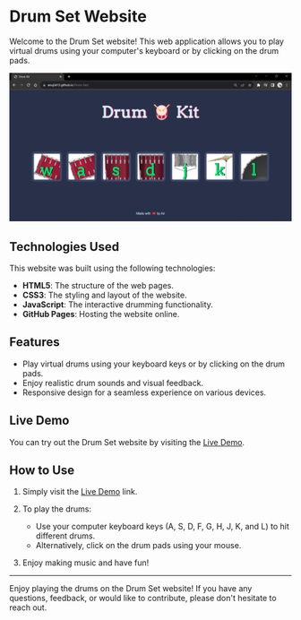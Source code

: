 # Drum Set Website

Welcome to the Drum Set website! This web application allows you to play virtual drums using your computer's keyboard or by clicking on the drum pads.

![Drum Set Website Screenshot](Screenshot.png)

## Technologies Used

This website was built using the following technologies:

- **HTML5**: The structure of the web pages.
- **CSS3**: The styling and layout of the website.
- **JavaScript**: The interactive drumming functionality.
- **GitHub Pages**: Hosting the website online.

## Features

- Play virtual drums using your keyboard keys or by clicking on the drum pads.
- Enjoy realistic drum sounds and visual feedback.
- Responsive design for a seamless experience on various devices.

## Live Demo

You can try out the Drum Set website by visiting the [Live Demo](https://anuj3412.github.io/Drum-Set/).

## How to Use

1. Simply visit the [Live Demo](https://anuj3412.github.io/Drum-Set/) link.

2. To play the drums:
   - Use your computer keyboard keys (A, S, D, F, G, H, J, K, and L) to hit different drums.
   - Alternatively, click on the drum pads using your mouse.

3. Enjoy making music and have fun!

---

Enjoy playing the drums on the Drum Set website! If you have any questions, feedback, or would like to contribute, please don't hesitate to reach out.

